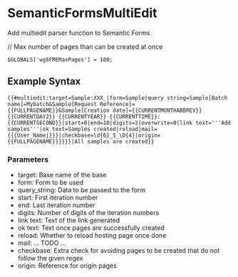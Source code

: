 # SemanticFormsMultiEdit
Add multiedit parser function to Semantic Forms

// Max number of pages than can be created at once

    $GLOBALS['wgSFMEMaxPages'] = 100;

## Example Syntax

    {{#multiedit:target=Sample:XXX_|form=Sample|query string=Sample[Batch name]=Mybatch&Sample[Request Reference]={{FULLPAGENAME}}&Sample[Creation date]={{CURRENTMONTHABBREV}} {{CURRENTDAY2}} {{CURRENTYEAR}} {{CURRENTTIME}}:{{CURRENTSECOND}}|start=0|end=10|digits=2|overwrite=0|link text='''Add samples'''|ok text=Samples created|reload|mail={{{User_Name|}}}|checkbase=\d{6}_S_\D{4}|origin={{FULLPAGENAME}}}}}}|All samples are created}}

### Parameters

* target: Base name of the base
* form: Form to be used
* query_string: Data to be passed to the form
* start: First iteration number
* end: Last iteration number
* digits: Number of digits of the iteration numbers
* link text: Text of the link generated
* ok text: Text once pages are successfully created
* reload: Whether to reload hosting page once done
* mail: ... TODO ...
* checkbase: Extra check for avoiding pages to be created that do not follow the given regex
* origin: Reference for origin pages

